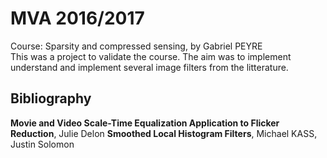 # MVA 2016/2017
Course: Sparsity and compressed sensing, by Gabriel PEYRE  
This was a project to validate the course. The aim was to implement understand and implement several image filters from the litterature.
## Bibliography
**Movie and Video Scale-Time Equalization Application to Flicker Reduction**, Julie Delon
**Smoothed Local Histogram Filters**, Michael KASS, Justin Solomon
